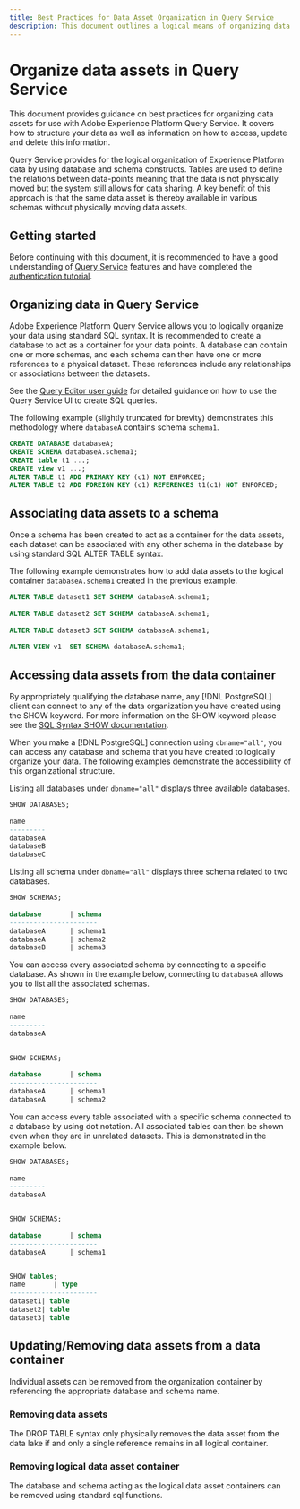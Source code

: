 ```yaml
---
title: Best Practices for Data Asset Organization in Query Service
description: This document outlines a logical means of organizing data for ease of use with Query Service.
---
```

# Organize data assets in Query Service

This document provides guidance on best practices for organizing data assets for use with Adobe Experience Platform Query Service. It covers how to structure your data as well as information on how to access, update and delete this information.

Query Service provides for the logical organization of Experience Platform data by using database and schema constructs. Tables are used to define the relations between data-points meaning that the data is not physically moved but the system still allows for data sharing. A key benefit of this approach is that the same data asset is thereby available in various schemas without physically moving data assets.

## Getting started

Before continuing with this document, it is recommended to have a good understanding of [Query Service](../home.md) features and have completed the [authentication tutorial](../../landing/api-authentication.md).

## Organizing data in Query Service

Adobe Experience Platform Query Service allows you to logically organize your data using standard SQL syntax. It is recommended to create a database to act as a container for your data points. A database can contain one or more schemas, and each schema can then have one or more references to a physical dataset. These references include any relationships or associations between the datasets. 

See the [Query Editor user guide](../ui/user-guide.md) for detailed guidance on how to use the Query Service UI to create SQL queries. 

The following example (slightly truncated for brevity) demonstrates this methodology where `databaseA` contains schema `schema1`. 

```SQL
CREATE DATABASE databaseA;
CREATE SCHEMA databaseA.schema1;
CREATE table t1 ...;
CREATE view v1 ...;
ALTER TABLE t1 ADD PRIMARY KEY (c1) NOT ENFORCED;
ALTER TABLE t2 ADD FOREIGN KEY (c1) REFERENCES t1(c1) NOT ENFORCED;
```

## Associating data assets to a schema

Once a schema has been created to act as a container for the data assets, each dataset can be associated with any other schema in the database by using standard SQL ALTER TABLE syntax.

The following example demonstrates how to add data assets to the logical container `databaseA.schema1` created in the previous example.

```SQL
ALTER TABLE dataset1 SET SCHEMA databaseA.schema1;
 
ALTER TABLE dataset2 SET SCHEMA databaseA.schema1;
 
ALTER TABLE dataset3 SET SCHEMA databaseA.schema1;
 
ALTER VIEW v1  SET SCHEMA databaseA.schema1;
```

## Accessing data assets from the data container

By appropriately qualifying the database name, any [!DNL PostgreSQL] client can connect to any of the data organization you have created using the SHOW keyword. For more information on the SHOW keyword please see the [SQL Syntax SHOW documentation](../sql/syntax.md#show).

When you make a [!DNL PostgreSQL] connection using `dbname="all"`, you can access any database and schema that you have created to logically organize your data. The following examples demonstrate the accessibility of this organizational structure. 

Listing all databases under `dbname="all"` displays three available databases.

```sql
SHOW DATABASES;
  
name     
---------
databaseA
databaseB
databaseC
```

Listing all schema under `dbname="all"` displays three schema related to two databases.

```SQL
SHOW SCHEMAS;
  
database       | schema
----------------------
databaseA      | schema1
databaseA      | schema2
databaseB      | schema3
```

You can access every associated schema by connecting to a specific database. As shown in the example below, connecting to `databaseA` allows you to list all the associated schemas.

```sql
SHOW DATABASES;
  
name     
---------
databaseA
 

SHOW SCHEMAS;
  
database       | schema
----------------------
databaseA      | schema1
databaseA      | schema2
```

You can access every table associated with a specific schema connected to a database by using dot notation. All associated tables can then be shown even when they are in unrelated datasets. This is demonstrated in the example below.

```sql
SHOW DATABASES;
  
name     
---------
databaseA


SHOW SCHEMAS;
  
database       | schema
----------------------
databaseA      | schema1


SHOW tables;
name       | type
----------------------
dataset1| table
dataset2| table
dataset3| table
```

## Updating/Removing data assets from a data container

Individual assets can be removed from the organization container by referencing the appropriate database and schema name.

### Removing data assets

The DROP TABLE syntax only physically removes the data asset from the data lake if and only a single reference remains in all logical container.

### Removing logical data asset container

The database and schema acting as the logical data asset containers can be removed using standard sql functions.
